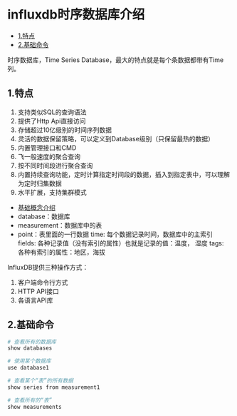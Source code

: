 # influxdb时序数据库介绍

<!-- vim-markdown-toc Marked -->

* [1.特点](#1.特点)
* [2.基础命令](#2.基础命令)

<!-- vim-markdown-toc -->

时序数据库，Time Series Database，最大的特点就是每个条数据都带有Time列。

## 1.特点

1. 支持类似SQL的查询语法
2. 提供了Http Api直接访问
3. 存储超过10亿级别的时间序列数据
4. 灵活的数据保留策略，可以定义到Database级别（只保留最热的数据）
5. 内置管理接口和CMD
6. 飞一般速度的聚合查询
7. 按不同时间段进行聚合查询
8. 内置持续查询功能，定时计算指定时间段的数据，插入到指定表中，可以理解为定时归集数据
9. 水平扩展，支持集群模式

- [基础概念介绍](https://www.cnblogs.com/zouhao/p/9862229.html)
- database：数据库
- measurement：数据库中的表
- point：表里面的一行数据
  time: 每个数据记录时间，数据库中的主索引
  fields: 各种记录值（没有索引的属性）也就是记录的值：温度， 湿度
  tags: 各种有索引的属性：地区，海拔

InfluxDB提供三种操作方式：

1. 客户端命令行方式
2. HTTP API接口
3. 各语言API库

## 2.基础命令

```sh
# 查看所有的数据库
show databases

# 使用某个数据库
use database1

# 查看某个“表”的所有数据
show series from measurement1

# 查看所有的“表”
show measurements
```
